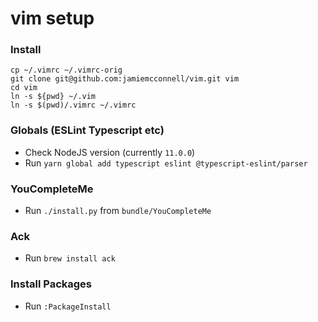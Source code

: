 # vim setup

### Install

`cp ~/.vimrc ~/.vimrc-orig`  
`git clone git@github.com:jamiemcconnell/vim.git vim`  
`cd vim`  
`ln -s ${pwd} ~/.vim`  
`ln -s $(pwd)/.vimrc ~/.vimrc`

### Globals (ESLint Typescript etc)
- Check NodeJS version (currently `11.0.0`)
- Run `yarn global add typescript eslint @typescript-eslint/parser`

### YouCompleteMe
- Run `./install.py` from `bundle/YouCompleteMe`

### Ack
- Run `brew install ack`

### Install Packages
- Run `:PackageInstall`

